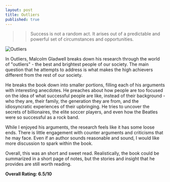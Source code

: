 ```yaml
---
layout: post
title: Outliers
published: true
---
```

>> Success is not a random act. It arises out of a predictable and powerful set of circumstances and opportunities.

![Outliers](https://i.gr-assets.com/images/S/compressed.photo.goodreads.com/books/1344266315l/3228917.jpg)

In Outliers, Malcolm Gladwell breaks down his research through the world of "outliers" - the best and brightest people of our society. The main question that he attempts to address is what makes the high achievers different from the rest of our society.

He breaks the book down into smaller portions, filling each of his arguments with interesting anecdotes. He preaches about how people are too focused on the idea of what successful people are like, instead of their background - who they are, their family, the generation they are from, and the idiosyncratic experiences of their upbringing. He tries to uncover the secrets of billionaires, the elite soccer players, and even how the Beatles were so successful as a rock band.

While I enjoyed his arguments, the research feels like it has some loose ends. There is little engagement with counter arguments and criticisms that he may face. Even if an author sounds reasonable and sound, I would like more discussion to spark within the book.

Overall, this was an short and sweet read. Realistically, the book could be summarized in a short page of notes, but the stories and insight that he provides are still worth reading.

**Overall Rating: 6.5/10**

